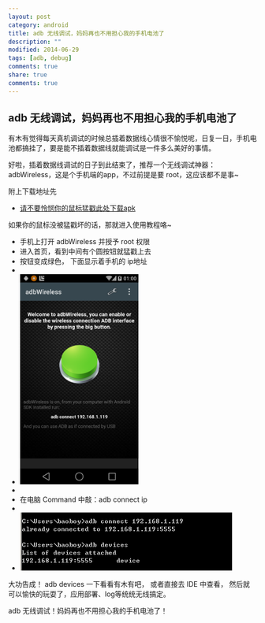 ```yaml
---
layout: post
category: android
title: adb 无线调试，妈妈再也不用担心我的手机电池了
description: ""
modified: 2014-06-29
tags: [adb, debug]
comments: true
share: true
comments: true
---
```


adb 无线调试，妈妈再也不用担心我的手机电池了
-  
有木有觉得每天真机调试的时候总插着数据线心情很不愉悦呢，日复一日，手机电池都搞挂了，要是能不插着数据线就能调试是一件多么美好的事情。  

好啦，插着数据线调试的日子到此结束了，推荐一个无线调试神器：adbWireless，这是个手机端的app，不过前提是要 root，这应该都不是事~

附上下载地址先

* [请不要怜悯你的鼠标猛戳此处下载apk](https://raw.githubusercontent.com/baoboy/file.baoboy.github.io/master/2014-06/adbWireless.apk)

如果你的鼠标没被猛戳坏的话，那就进入使用教程咯~  
  
* 手机上打开 adbWireless 并授予 root 权限
* 进入首页，看到中间有个圆按钮就猛戳上去
* 按钮变成绿色， 下面显示着手机的 ip地址
* 
* <img src="https://raw.githubusercontent.com/baoboy/image.baoboy.github.io/master/2014-06/24-01.png" width="240"/>
* 
* 在电脑 Command 中敲：adb connect ip
* 
* <img src="https://raw.githubusercontent.com/baoboy/image.baoboy.github.io/master/2014-06/24-02.png"/>

大功告成！ adb devices 一下看看有木有吧， 或者直接去 IDE 中查看， 然后就可以愉快的玩耍了，应用部署、log等统统无线搞定。

adb 无线调试！妈妈再也不用担心我的手机电池了！